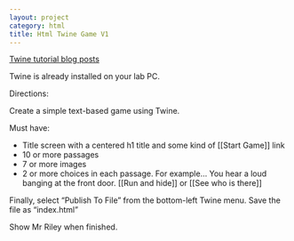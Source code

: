 ```yaml
---
layout: project
category: html
title: Html Twine Game V1
---
```




[Twine tutorial blog posts](http://ohiofi.com/twine)

Twine is already installed on your lab PC.



Directions:

Create a simple text-based game using Twine.

Must have:

- Title screen with a centered h1 title and some kind of [[Start Game]] link
- 10 or more passages
- 7 or more images
- 2 or more choices in each passage. For example… You hear a loud banging at the front door. [[Run and hide]] or [[See who is there]] 


Finally, select “Publish To File” from the bottom-left Twine menu. Save the file as “index.html”

Show Mr Riley when finished.